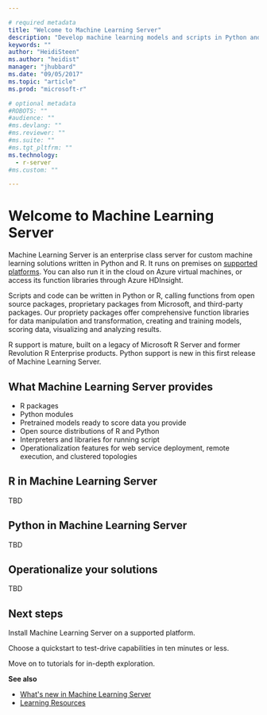 ```yaml
---

# required metadata
title: "Welcome to Machine Learning Server"
description: "Develop machine learning models and scripts in Python and R for on-prem deployment behind the firewall. Microsoft R Server and Python packages and interpreters are included."
keywords: ""
author: "HeidiSteen"
ms.author: "heidist"
manager: "jhubbard"
ms.date: "09/05/2017"
ms.topic: "article"
ms.prod: "microsoft-r"

# optional metadata
#ROBOTS: ""
#audience: ""
#ms.devlang: ""
#ms.reviewer: ""
#ms.suite: ""
#ms.tgt_pltfrm: ""
ms.technology:
  - r-server
#ms.custom: ""

---
```


# Welcome to Machine Learning Server

Machine Learning Server is an enterprise class server for custom machine learning solutions written in Python and R. It runs on premises on [supported platforms](install/r-server-install-supported-platforms.md). You can also run it in the cloud on Azure virtual machines, or access its function libraries through Azure HDInsight.

Scripts and code can be written in Python or R, calling functions from open source packages, proprietary packages from Microsoft, and third-party packages. Our propriety packages offer comprehensive function libraries for data manipulation and transformation, creating and training models, scoring data, visualizing and analyzing results.

R support is mature, built on a legacy of Microsoft R Server and former Revolution R Enterprise products. Python support is new in this first release of Machine Learning Server. 

## What Machine Learning Server provides

+ R packages
+ Python modules
+ Pretrained models ready to score data you provide
+ Open source distributions of R and Python
+ Interpreters and libraries for running script
+ Operationalization features for web service deployment, remote execution, and clustered topologies

## R in Machine Learning Server

TBD

## Python in Machine Learning Server

TBD

## Operationalize your solutions

TBD

## Next steps

Install Machine Learning Server on a supported platform. 

Choose a quickstart to test-drive capabilities in ten minutes or less.

Move on to tutorials for in-depth exploration.


**See also**

+ [What's new in Machine Learning Server](whats-new-in-machine-learning-server.md)
+ [Learning Resources](resources-more.md)
